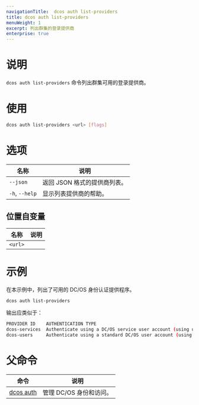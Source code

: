```yaml
---
navigationTitle:  dcos auth list-providers
title: dcos auth list-providers
menuWeight: 1
excerpt: 列出群集的登录提供商
enterprise: true
---
```


# 说明

`dcos auth list-providers` 命令列出群集可用的登录提供商。

# 使用

```bash
dcos auth list-providers <url> [flags]
```

# 选项

| 名称 | 说明 |
|---------|-------------|
| `--json`   | 返回 JSON 格式的提供商列表。 |
| `-h`, `--help` | 显示列表提供商的帮助。 |

## 位置自变量

| 名称 | 说明 |
|---------|-------------|
| `<url>`  |    |

# 示例

在本示例中，列出了可用的 DC/OS 身份认证提供程序。

```bash
dcos auth list-providers
```

输出应类似于：

```bash
PROVIDER ID    AUTHENTICATION TYPE
dcos-services  Authenticate using a DC/OS service user account (using username and private key)
dcos-users     Authenticate using a standard DC/OS user account (using username and password)
```

# 父命令

| 命令 | 说明 |
|---------|-------------|
| [dcos auth](/mesosphere/dcos/cn/2.0/cli/command-reference/dcos-auth/) |  管理 DC/OS 身份和访问。 |
